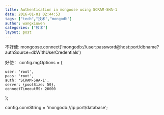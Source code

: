 ```yaml
---
title: Authentication in mongoose using SCRAM-SHA-1
date: 2016-01-01 02:44:53
tags: ["tech","技术","mongodb"]
author: wangxiuwen
categories: ["技术"]
layout: post
---
```



不好使:
mongoose.connect('mongodb://user:password@host:port/dbname?authSource=dbWithUserCredentials')


好使：
config.mgOptions = { 

    user: 'root',
    pass: 'root',
    auth: 'SCRAM-SHA-1',
    server: {poolSize: 50},
    connectTimeoutMS: 20000
};

config.connString = 'mongodb://ip:port/database';


